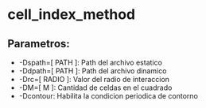 # cell_index_method

## Parametros:

- -Dspath=[ PATH ]: Path del archivo estatico
- -Ddpath=[ PATH ]: Path del archivo dinamico 
- -Drc=[ RADIO ]: Valor del radio de interaccion
- -DM=[ M ]: Cantidad de celdas en el cuadrado
- -Dcontour: Habilita la condicion periodica de contorno
